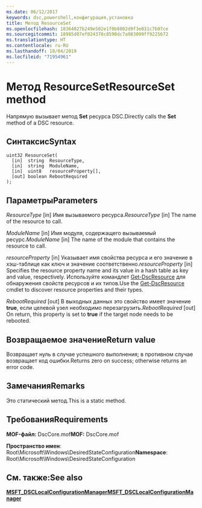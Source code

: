 ```yaml
---
ms.date: 06/12/2017
keywords: dsc,powershell,конфигурация,установка
title: Метод ResourceSet
ms.openlocfilehash: 18364027b249e502e1f0b8802d9f3e031c7b07ce
ms.sourcegitcommit: 18985d07ef024378c8590dc7a983099ff9225672
ms.translationtype: HT
ms.contentlocale: ru-RU
ms.lasthandoff: 10/04/2019
ms.locfileid: "71954961"
---
```

# <a name="resourceset-method"></a><span data-ttu-id="3196c-103">Метод ResourceSet</span><span class="sxs-lookup"><span data-stu-id="3196c-103">ResourceSet method</span></span>

<span data-ttu-id="3196c-104">Напрямую вызывает метод **Set** ресурса DSC.</span><span class="sxs-lookup"><span data-stu-id="3196c-104">Directly calls the **Set** method of a DSC resource.</span></span>

## <a name="syntax"></a><span data-ttu-id="3196c-105">Синтаксис</span><span class="sxs-lookup"><span data-stu-id="3196c-105">Syntax</span></span>

```mof
uint32 ResourceSet(
  [in]  string  ResourceType,
  [in]  string  ModuleName,
  [in]  uint8   resourceProperty[],
  [out] boolean RebootRequired
);
```

## <a name="parameters"></a><span data-ttu-id="3196c-106">Параметры</span><span class="sxs-lookup"><span data-stu-id="3196c-106">Parameters</span></span>

<span data-ttu-id="3196c-107">*ResourceType* \[in\] Имя вызываемого ресурса.</span><span class="sxs-lookup"><span data-stu-id="3196c-107">*ResourceType* \[in\] The name of the resource to call.</span></span>

<span data-ttu-id="3196c-108">*ModuleName* \[in\] Имя модуля, содержащего вызываемый ресурс.</span><span class="sxs-lookup"><span data-stu-id="3196c-108">*ModuleName* \[in\] The name of the module that contains the resource to call.</span></span>

<span data-ttu-id="3196c-109">*resourceProperty* \[in\] Указывает имя свойства ресурса и его значение в хэш-таблице как ключ и значение соответственно.</span><span class="sxs-lookup"><span data-stu-id="3196c-109">*resourceProperty* \[in\] Specifies the resource property name and its value in a hash table as key and value, respectively.</span></span> <span data-ttu-id="3196c-110">Используйте командлет [Get-DscResource](/powershell/module/PSDesiredStateConfiguration/Get-DscResource) для обнаружения свойств ресурсов и их типов.</span><span class="sxs-lookup"><span data-stu-id="3196c-110">Use the [Get-DscResource](/powershell/module/PSDesiredStateConfiguration/Get-DscResource) cmdlet to discover resource properties and their types.</span></span>

<span data-ttu-id="3196c-111">*RebootRequired* \[out\] В выходных данных это свойство имеет значение **true**, если целевой узел необходимо перезагрузить.</span><span class="sxs-lookup"><span data-stu-id="3196c-111">*RebootRequired* \[out\] On return, this property is set to **true** if the target node needs to be rebooted.</span></span>

## <a name="return-value"></a><span data-ttu-id="3196c-112">Возвращаемое значение</span><span class="sxs-lookup"><span data-stu-id="3196c-112">Return value</span></span>

<span data-ttu-id="3196c-113">Возвращает нуль в случае успешного выполнения; в противном случае возвращает код ошибки.</span><span class="sxs-lookup"><span data-stu-id="3196c-113">Returns zero on success; otherwise returns an error code.</span></span>

## <a name="remarks"></a><span data-ttu-id="3196c-114">Замечания</span><span class="sxs-lookup"><span data-stu-id="3196c-114">Remarks</span></span>

<span data-ttu-id="3196c-115">Это статический метод.</span><span class="sxs-lookup"><span data-stu-id="3196c-115">This is a static method.</span></span>

## <a name="requirements"></a><span data-ttu-id="3196c-116">Требования</span><span class="sxs-lookup"><span data-stu-id="3196c-116">Requirements</span></span>

<span data-ttu-id="3196c-117">**MOF-файл:** DscCore.mof</span><span class="sxs-lookup"><span data-stu-id="3196c-117">**MOF:** DscCore.mof</span></span>

<span data-ttu-id="3196c-118">**Пространство имен**: Root\Microsoft\Windows\DesiredStateConfiguration</span><span class="sxs-lookup"><span data-stu-id="3196c-118">**Namespace**: Root\Microsoft\Windows\DesiredStateConfiguration</span></span>

## <a name="see-also"></a><span data-ttu-id="3196c-119">См. также:</span><span class="sxs-lookup"><span data-stu-id="3196c-119">See also</span></span>

[<span data-ttu-id="3196c-120">**MSFT_DSCLocalConfigurationManager**</span><span class="sxs-lookup"><span data-stu-id="3196c-120">**MSFT_DSCLocalConfigurationManager**</span></span>](msft-dsclocalconfigurationmanager.md)
